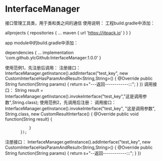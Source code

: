 # InterfaceManager
接口管理工具类，用于类和类之间的通信
使用说明：
工程build.gradle中添加：

allprojects {
    repositories {
       ...
        maven { url 'https://jitpack.io' }
    }
}

app module中的build.gradle中添加：

dependencies {
    ...
    implementation 'com.github.ylcGithub:InterfaceManager:1.0.0'
}

使用范例1，先注册后调用：
注册接口：
InterfaceManager.getInstance().addInterface("test_key", new CustomInterfaceHasParamAndResult<String,String>() {
            @Override
            public String function(String params) {
                return s+"---返回------------:::";
            }
        })
 调用接口：
 String result = InterfaceManager.getInstance().invokeInterface("test_key","这是调用参数",String.class);
 使用范例2，先调用后注册：
 调用接口：
  InterfaceManager.getInstance().invokeInterface("test_key", "这是调用参数", String.class, new CustomResultInterface<String>() {
               @Override
               public void function(String result) {
                   
               }
           });
 注册接口：
 InterfaceManager.getInstance().addInterface("test_key", new CustomInterfaceHasParamAndResult<String,String>() {
            @Override
            public String function(String params) {
                return s+"--返回------------:::";
            }
        })
 
